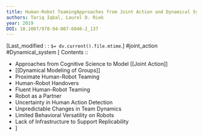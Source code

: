```yaml
---
title: Human-Robot TeamingApproaches from Joint Action and Dynamical Systems
authors: Tariq Iqbal, Laurel D. Riek
year: 2019
DOI: 10.1007/978-94-007-6046-2_137
---
```

[Last_modified : : `$= dv.current().file.mtime`.]
#joint_action
#Dynamical_system
[ Contents ::
 - Approaches from Cognitive Science to Model [[Joint Action]]
 - [[Dynamical Modeling of Groups]]
 - Proximate Human-Robot Teaming
 - Human-Robot Handovers
 - Fluent Human-Robot Teaming
 - Robot as a Partner
 - Uncertainty in Human Action Detection
 - Unpredictable Changes in Team Dynamics
 - Limited Behavioral Versatility on Robots
 - Lack of Infrastructure to Support Replicability
 - ]